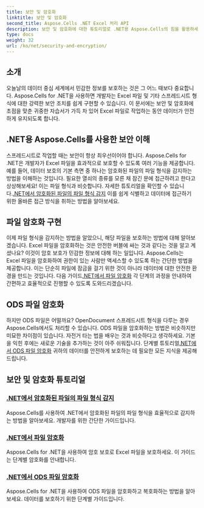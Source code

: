```yaml
---
title: 보안 및 암호화
linktitle: 보안 및 암호화
second_title: Aspose.Cells .NET Excel 처리 API
description: 보안 및 암호화에 대한 튜토리얼로 .NET용 Aspose.Cells의 힘을 활용하세요. 파일을 손쉽게 탐지하고 암호화하는 방법을 알아보세요.
type: docs
weight: 32
url: /ko/net/security-and-encryption/
---
```

## 소개

오늘날의 데이터 중심 세계에서 민감한 정보를 보호하는 것은 그 어느 때보다 중요합니다. Aspose.Cells for .NET을 사용하면 개발자는 Excel 파일 및 기타 스프레드시트 형식에 대한 강력한 보안 조치를 쉽게 구현할 수 있습니다. 이 문서에는 보안 및 암호화에 초점을 맞춘 귀중한 자습서가 가득 차 있어 Excel 파일로 작업하는 동안 데이터가 안전하게 유지되도록 합니다.

## .NET용 Aspose.Cells를 사용한 보안 이해

스프레드시트로 작업할 때는 보안이 항상 최우선이어야 합니다. Aspose.Cells for .NET은 개발자가 Excel 파일을 효과적으로 보호할 수 있도록 여러 기능을 제공합니다. 예를 들어, 데이터 보호의 기본 측면 중 하나는 암호화된 파일의 파일 형식을 감지하는 방법을 이해하는 것입니다. 필요한 열쇠의 종류를 모른 채 잠긴 문에 접근하려고 한다고 상상해보세요! 이는 파일 형식과 비슷합니다. 자세한 튜토리얼을 확인할 수 있습니다.[.NET에서 암호화된 파일의 파일 형식 감지](./detect-file-format-of-encrypted-files/) 이를 쉽게 식별하고 데이터에 접근하기 위한 올바른 접근 방식을 취하는 방법을 알아보세요.

## 파일 암호화 구현

이제 파일 형식을 감지하는 방법을 알았으니, 해당 파일을 보호하는 방법에 대해 알아보겠습니다. Excel 파일을 암호화하는 것은 안전한 버블에 싸는 것과 같다는 것을 알고 계셨나요? 이것이 암호 보호가 민감한 정보에 대해 하는 일입니다. Aspose.Cells는 Excel 파일을 암호화하여 권한이 있는 사람만 액세스할 수 있도록 하는 간단한 방법을 제공합니다. 이는 단순히 파일에 잠금을 걸기 위한 것이 아니라 데이터에 대한 안전한 환경을 만드는 것입니다. 다음 가이드[.NET에서 파일 암호화](./encrypting-files/) 각 단계의 과정을 안내하여 간편하고 효율적으로 진행할 수 있도록 도와드리겠습니다.

## ODS 파일 암호화

 하지만 ODS 파일은 어떨까요? OpenDocument 스프레드시트 형식을 다루는 경우 Aspose.Cells에서도 처리할 수 있습니다. ODS 파일을 암호화하는 방법은 비슷하지만 미묘한 차이점이 있습니다. 자전거 타는 법을 배우는 것과 비슷하다고 생각하세요. 기본을 익힌 후에는 새로운 기술을 추가하는 것이 아주 쉬워집니다. 단계별 튜토리얼[.NET에서 ODS 파일 암호화](./encrypting-ods-files/) 귀하의 데이터를 안전하게 보호하는 데 필요한 모든 지식을 제공해 드립니다.

## 보안 및 암호화 튜토리얼
### [.NET에서 암호화된 파일의 파일 형식 감지](./detect-file-format-of-encrypted-files/)
Aspose.Cells를 사용하여 .NET에서 암호화된 파일의 파일 형식을 효율적으로 감지하는 방법을 알아보세요. 개발자를 위한 간단한 가이드입니다.
### [.NET에서 파일 암호화](./encrypting-files/)
Aspose.Cells for .NET을 사용하여 암호 보호로 Excel 파일을 보호하세요. 이 가이드는 단계별 암호화를 안내합니다.
### [.NET에서 ODS 파일 암호화](./encrypting-ods-files/)
Aspose.Cells for .NET을 사용하여 ODS 파일을 암호화하고 복호화하는 방법을 알아보세요. 데이터를 보호하기 위한 단계별 가이드입니다.